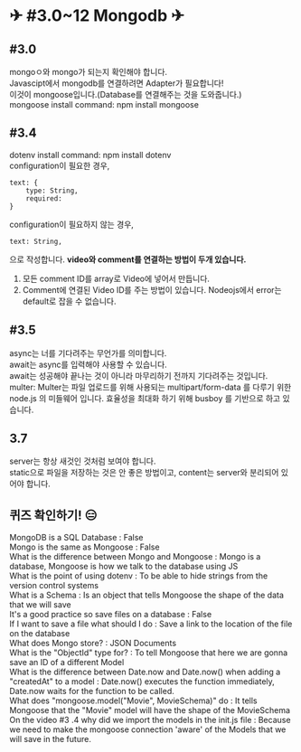 # ✈ #3.0~12 Mongodb ✈

## #3.0

mongoㅇ와 mongo가 되는지 확인해야 합니다.  
Javascipt에서 mongodb를 연결하려면 Adapter가 필요합니다!  
이것이 mongoose입니다.(Database를 연결해주는 것을 도와줍니다.)  
mongoose install command: npm install mongoose  

## #3.4

dotenv install command: npm install dotenv  
configuration이 필요한 경우,  
```
text: {
    type: String,
    required: 
}
```
configuration이 필요하지 않는 경우,   
```
text: String,
```
으로 작성합니다.
__video와 comment를 연결하는 방법이 두개 있습니다.__  
1. 모든 comment ID를 array로 Video에 넣어서 만듭니다.
2. Comment에 연결된 Video ID를 주는 방법이 있습니다.
Nodeojs에서 error는 default로 잡을 수 없습니다.

## #3.5

async는 너를 기다려주는 무언가를 의미합니다.  
await는 async를 입력해야 사용할 수 있습니다.  
await는 성공해야 끝나는 것이 아니라 마무리하기 전까지 기다려주는 것입니다.  
multer: Multer는 파일 업로드를 위해 사용되는 multipart/form-data 를 다루기 위한 node.js 의 미들웨어 입니다. 효율성을 최대화 하기 위해 busboy 를 기반으로 하고 있습니다.  

## 3.7 

server는 항상 새것인 것처럼 보여야 합니다.  
static으로 파일을 저장하는 것은 안 좋은 방법이고, content는 server와 분리되어 있어야 합니다.  

## 퀴즈 확인하기! 😑

MongoDB is a SQL Database : False  
Mongo is the same as Mongoose : False  
What is the difference between Mongo and Mongoose : Mongo is a database, Mongoose is how we talk to the database using JS  
What is the point of using dotenv : To be able to hide strings from the version control systems  
What is a Schema : Is an object that tells Mongoose the shape of the data that we will save  
It's a good practice so save files on a database : False  
If I want to save a file what should I do : Save a link to the location of the file on the database  
What does Mongo store? : JSON Documents  
What is the "ObjectId" type for? : To tell Mongoose that here we are gonna save an ID of a different Model  
What is the difference between Date.now and Date.now() when adding a "createdAt" to a model : Date.now() executes the function immediately, Date.now waits for the function to be called.  
What does "mongoose.model("Movie", MovieSchema)" do : It tells Mongoose that the "Movie" model will have the shape of the MovieSchema  
On the video #3 .4 why did we import the models in the init.js file : Because we need to make the mongoose connection 'aware' of the Models that we will save in the future.  
